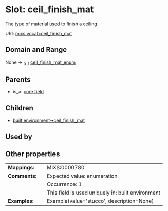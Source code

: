 
# Slot: ceil_finish_mat


The type of material used to finish a ceiling

URI: [mixs.vocab:ceil_finish_mat](https://w3id.org/mixs/vocab/ceil_finish_mat)


## Domain and Range

None &#8594;  <sub>0..1</sub> [ceil_finish_mat_enum](ceil_finish_mat_enum.md)

## Parents

 *  is_a: [core field](core_field.md)

## Children

 *  [built environment➞ceil_finish_mat](built_environment_ceil_finish_mat.md)

## Used by


## Other properties

|  |  |  |
| --- | --- | --- |
| **Mappings:** | | MIXS:0000780 |
| **Comments:** | | Expected value: enumeration |
|  | | Occurrence: 1 |
|  | | This field is used uniquely in: built environment |
| **Examples:** | | Example(value='stucco', description=None) |

